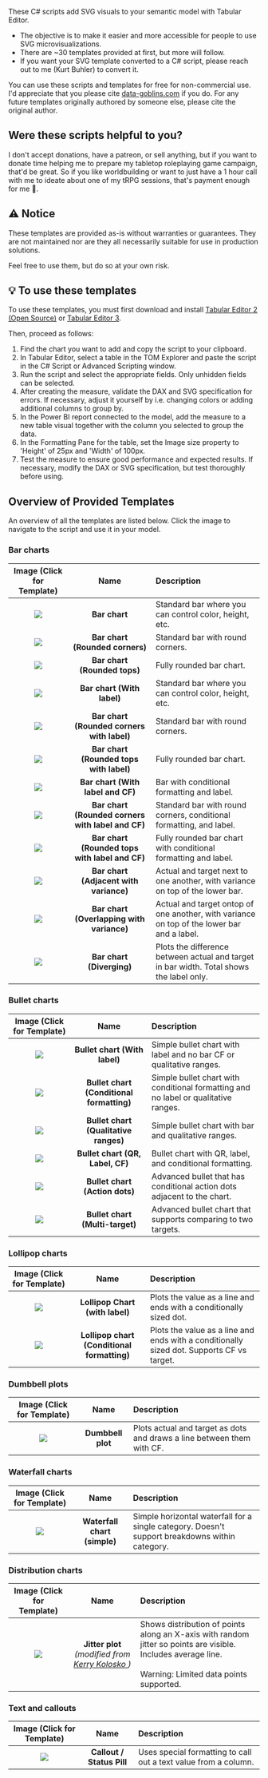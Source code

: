 These C# scripts add SVG visuals to your semantic model with Tabular Editor.
- The objective is to make it easier and more accessible for people to use SVG microvisualizations.
- There are ~30 templates provided at first, but more will follow.
- If you want your SVG template converted to a C# script, please reach out to me (Kurt Buhler) to convert it.


You can use these scripts and templates for free for non-commercial use. I'd appreciate that you please cite [data-goblins.com](https://www.data-goblins.com) if you do. For any future templates originally authored by someone else, please cite the original author.


## Were these scripts helpful to you? 
I don't accept donations, have a patreon, or sell anything, but if you want to donate time helping me to prepare my tabletop roleplaying game campaign, that'd be great. So if you like worldbuilding or want to just have a 1 hour call with me to ideate about one of my tRPG sessions, that's payment enough for me 🎲.

## ⚠️ Notice
These templates are provided as-is without warranties or guarantees. They are not maintained nor are they all necessarily suitable for use in production solutions.

Feel free to use them, but do so at your own risk.


## 💡 To use these templates
To use these templates, you must first download and install [Tabular Editor 2 (Open Source)](https://docs.tabulareditor.com/te2/Getting-Started.html) or [Tabular Editor 3](https://tabulareditor.com/downloads).

Then, proceed as follows:
1. Find the chart you want to add and copy the script to your clipboard.
2. In Tabular Editor, select a table in the TOM Explorer and paste the script in the C# Script or Advanced Scripting window.
3. Run the script and select the appropriate fields. Only unhidden fields can be selected.
4. After creating the measure, validate the DAX and SVG specification for errors. If necessary, adjust it yourself by i.e. changing colors or adding additional columns to group by.
5. In the Power BI report connected to the model, add the measure to a new table visual together with the column you selected to group the data.
6. In the Formatting Pane for the table, set the Image size property to 'Height' of 25px and 'Width' of 100px. 
7. Test the measure to ensure good performance and expected results. If necessary, modify the DAX or SVG specification, but test thoroughly before using.


## Overview of Provided Templates

An overview of all the templates are listed below. Click the image to navigate to the script and use it in your model.

### Bar charts

| Image (Click for Template) | Name | Description |
|:--------------------------:|:----:|:------------|
| <a href="bar-chart/standard/add-svg-bar-chart-standard.csx"><img src="bar.png"/></a> | __Bar chart__ | Standard bar where you can control color, height, etc. |
| <a href="bar-chart/rounded-corners/add-svg-bar-chart-rounded-corners-standard.csx"><img src="bar-round-corners.png"/></a> | __Bar chart (Rounded corners)__ | Standard bar with round corners. |
| <a href="bar-chart/rounded-tops/add-svg-bar-chart-rounded-tops-standard.csx"><img src="bar-round-tops.png"/></a> | __Bar chart (Rounded tops)__ | Fully rounded bar chart. |
| <a href="bar-chart/standard/add-svg-bar-chart-labelled.csx"><img src="bar-with-label.png"/></a> | __Bar chart (With label)__ | Standard bar where you can control color, height, etc. |
| <a href="bar-chart/rounded-corners/add-svg-bar-chart-rounded-corners-labelled.csx"><img src="bar-round-corners-with-label.png"/></a> | __Bar chart (Rounded corners with label)__ | Standard bar with round corners. |
| <a href="bar-chart/rounded-tops/add-svg-bar-chart-rounded-tops-labelled.csx"><img src="bar-round-tops-with-label.png"/></a> | __Bar chart (Rounded tops with label)__ | Fully rounded bar chart. |
| <a href="bar-chart/standard/add-svg-bar-chart-conditional-formatting.csx"><img src="bar-conditional-formatting.png"/></a> | __Bar chart (With label and CF)__ | Bar with conditional formatting and label. |
| <a href="bar-chart/rounded-corners/add-svg-bar-chart-rounded-corners-conditional-formatting.csx"><img src="bar-round-corners-conditional-formatting.png"/></a> | __Bar chart (Rounded corners with label and CF)__ | Standard bar with round corners, conditional formatting, and label. |
| <a href="bar-chart/rounded-tops/add-svg-bar-chart-rounded-tops-conditional-formatting.csx"><img src="bar-round-tops-conditional-formatting.png"/></a> | __Bar chart (Rounded tops with label and CF)__ | Fully rounded bar chart with conditional formatting and label. |
| <a href="bar-chart/add-svg-bar-chart-adjacent-bars-with-variance.csx"><img src="bar-adjacent-with-variance.png"/></a> | __Bar chart (Adjacent with variance)__ | Actual and target next to one another, with variance on top of the lower bar. |
| <a href="bar-chart/add-svg-bar-chart-overlapping-bars-with-variance.csx"><img src="bar-overlapping-with-variance.png"/></a> | __Bar chart (Overlapping with variance)__ | Actual and target ontop of one another, with variance on top of the lower bar and a label. |
| <a href="bar-chart/add-svg-diverging-bar-chart.csx"><img src="bar-diverging.png"/></a> | __Bar chart (Diverging)__ | Plots the difference between actual and target in bar width. Total shows the label only. |

### Bullet charts

| Image (Click for Template) | Name | Description |
|:--------------------------:|:----:|:------------|
| <a href="bullet-chart/add-svg-bullet-chart-label.csx"><img src="bullet-with-label.png"/></a> | __Bullet chart (With label)__ | Simple bullet chart with label and no bar CF or qualitative ranges. |
| <a href="bullet-chart/add-svg-bullet-chart-conditional-bar.csx"><img src="bullet-conditional-formatting.png"/></a> | __Bullet chart (Conditional formatting)__ | Simple bullet chart with conditional formatting and no label or qualitative ranges. |
| <a href="bullet-chart/add-svg-bullet-chart-qualitative-ranges.csx"><img src="bullet-qualitative-ranges.png"/></a> | __Bullet chart (Qualitative ranges)__ | Simple bullet chart with bar and qualitative ranges. |
| <a href="bullet-chart/add-svg-bullet-chart-label-and-qualitative-ranges.csx"><img src="bullet-conditional-formatting-with-label-and-qr.png"/></a> | __Bullet chart (QR, Label, CF)__ | Bullet chart with QR, label, and conditional formatting. |
| <a href="bullet-chart/add-svg-bullet-chart-action-dots.csx"><img src="bullet-with-action-dots.png"/></a> | __Bullet chart (Action dots)__ | Advanced bullet that has conditional action dots adjacent to the chart. |
| <a href="bullet-chart/add-svg-bullet-chart-multiple-target-with-action-dots.csx"><img src="bullet-multi-target.png"/></a> | __Bullet chart (Multi-target)__ | Advanced bullet chart that supports comparing to two targets. |

### Lollipop charts

| Image (Click for Template) | Name | Description |
|:--------------------------:|:----:|:------------|
| <a href="lollipop-chart/add-svg-lollipop-chart-with-label.csx"><img src="lollipop-with-label.png"/></a> | __Lollipop Chart (with label)__ | Plots the value as a line and ends with a conditionally sized dot. |
| <a href="lollipop-chart/add-svg-lollipop-chart-conditional-formatting.csx"><img src="lollipop-conditional-formatting.png"/></a> | __Lollipop chart (Conditional formatting)__ | Plots the value as a line and ends with a conditionally sized dot. Supports CF vs target. |

### Dumbbell plots

| Image (Click for Template) | Name | Description |
|:--------------------------:|:----:|:------------|
| <a href="dumbbell-plot/add-svg-dumbbell-plot.csx"><img src="dumbbell.png"/></a> | __Dumbbell plot__ | Plots actual and target as dots and draws a line between them with CF. |

### Waterfall charts

| Image (Click for Template) | Name | Description |
|:--------------------------:|:----:|:------------|
| <a href="waterfall-chart/add-svg-waterfall-chart.csx"><img src="waterfall.png"/></a> | __Waterfall chart (simple)__ | Simple horizontal waterfall for a single category. Doesn't support breakdowns within category. |

### Distribution charts

| Image (Click for Template) | Name | Description |
|:--------------------------:|:----:|:------------|
| <a href="jitter-plot/add-svg-jitter-plot-single-category.csx"><img src="jitter-with-average.png"/></a> | __Jitter plot__ *(modified from <a href="https://kerrykolosko.com/portfolio/barcode-jitter-scatter/"> Kerry Kolosko </a>)* | Shows distribution of points along an X-axis with random jitter so points are visible. Includes average line.<br><br>Warning: Limited data points supported. |

### Text and callouts

| Image (Click for Template) | Name | Description |
|:--------------------------:|:----:|:------------|
| <a href="text-and-callouts/add-svg-status-pill.csx"><img src="callout.png"/></a> | __Callout / Status Pill__ | Uses special formatting to call out a text value from a column. |